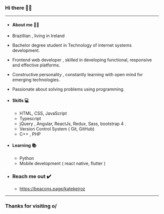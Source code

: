 

### Hi there 👋🏼
*******************
 - #### About me 👩🏻
  - Brazillian , living in Ireland
  - Bachelor degree student in Technology of internet systems development.
  - Frontend web developer , skilled in developing functional, responsive and effective platforms.
  - Constructive personality , constantly learning with open mind for emerging technologies.
  - Passionate about solving problems using programming.
- #### Skills 💻
  - HTML, CSS, JavaScript  
  - Typescript 
  - jQuery , Angular, ReactJs, Redux, Sass, bootstrap 4 .
  - Version Control System ( Git, GitHub) 
  - C++ , PHP 
- #### Learning 📚
  - Python
  - Mobile development ( react native, flutter )

- ### Reach me out ✔️
   - https://beacons.page/katekeiroz
************************

### Thanks for visiting o/





<!---
katekeiroz-dev/katekeiroz-dev is a ✨ special ✨ repository because its `README.md` (this file) appears on your GitHub profile.
You can click the Preview link to take a look at your changes.
--->
